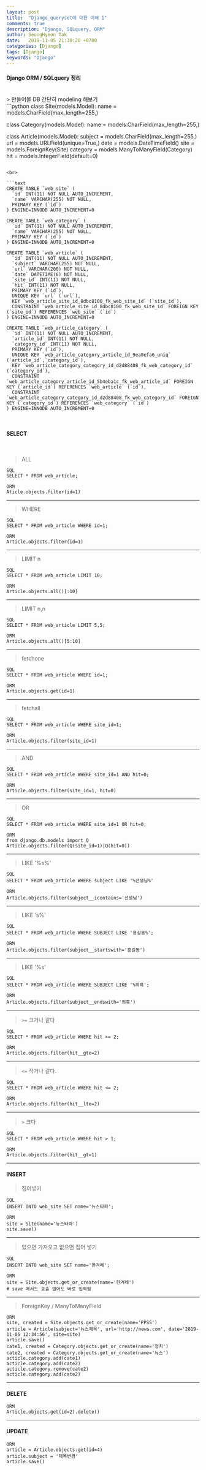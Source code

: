 ```yaml
---
layout: post
title:  "Django_queryset에 대한 이해 1"
comments: true
description: "Django, SQLquery, ORM"
author: SeungHyeon Tak
date:   2019-11-05 21:30:20 +0700
categories: [Django]
tags: [Django]
keywords: "Django"
---
```

#### Django ORM / SQLquery 정리

<br>
> 만들어볼 DB 간단히 modeling 해보기

<br>
```python
class Site(models.Model):
    name = models.CharField(max_length=255,)

class Category(models.Model):
    name = models.CharField(max_length=255,)

class Article(models.Model):
    subject = models.CharField(max_length=255,)
    url = models.URLField(unique=True,)
    date = models.DateTimeField()
    site = models.ForeignKey(Site)
    category = models.ManyToManyField(Category)
    hit = models.IntegerField(default=0)
```

<br>

```text
CREATE TABLE `web_site` (
  `id` INT(11) NOT NULL AUTO_INCREMENT,
  `name` VARCHAR(255) NOT NULL,
  PRIMARY KEY (`id`)
) ENGINE=INNODB AUTO_INCREMENT=0

CREATE TABLE `web_category` (
  `id` INT(11) NOT NULL AUTO_INCREMENT,
  `name` VARCHAR(255) NOT NULL,
  PRIMARY KEY (`id`)
) ENGINE=INNODB AUTO_INCREMENT=0

CREATE TABLE `web_article` (
  `id` INT(11) NOT NULL AUTO_INCREMENT,
  `subject` VARCHAR(255) NOT NULL,
  `url` VARCHAR(200) NOT NULL,
  `date` DATETIME(6) NOT NULL,
  `site_id` INT(11) NOT NULL,
  `hit` INT(11) NOT NULL,
  PRIMARY KEY (`id`),
  UNIQUE KEY `url` (`url`),
  KEY `web_article_site_id_8dbc8100_fk_web_site_id` (`site_id`),
  CONSTRAINT `web_article_site_id_8dbc8100_fk_web_site_id` FOREIGN KEY (`site_id`) REFERENCES `web_site` (`id`)
) ENGINE=INNODB AUTO_INCREMENT=0

CREATE TABLE `web_article_category` (
  `id` INT(11) NOT NULL AUTO_INCREMENT,
  `article_id` INT(11) NOT NULL,
  `category_id` INT(11) NOT NULL,
  PRIMARY KEY (`id`),
  UNIQUE KEY `web_article_category_article_id_9ea0efa6_uniq` (`article_id`,`category_id`),
  KEY `web_article_category_category_id_d2d88408_fk_web_category_id` (`category_id`),
  CONSTRAINT `web_article_category_article_id_5b4eba1c_fk_web_article_id` FOREIGN KEY (`article_id`) REFERENCES `web_article` (`id`),
  CONSTRAINT `web_article_category_category_id_d2d88408_fk_web_category_id` FOREIGN KEY (`category_id`) REFERENCES `web_category` (`id`)
) ENGINE=INNODB AUTO_INCREMENT=0
```

<br>

#### SELECT
<br>

> ALL <br>

```
SQL
SELECT * FROM web_article;

ORM
Aticle.objects.filter(id=1)
```

*****

> WHERE <br>

```
SQL
SELECT * FROM web_article WHERE id=1;

ORM
Article.objects.filter(id=1)
```

*****

> LIMIT n <br>

```
SQL
SELECT * FROM web_article LIMIT 10;

ORM
Article.objects.all()[:10]
```

*****

> LIMIT n,n <br>

```
SQL
SELECT * FROM web_article LIMIT 5,5;

ORM
Article.objects.all()[5:10]
```

*****

> fetchone <br>

```
SQL
SELECT * FROM web_article WHERE id=1;

ORM
Article.objects.get(id=1)
```

*****

> fetchall <br>

```
SQL
SELECT * FROM web_article WHERE site_id=1;

ORM
Article.objects.filter(site_id=1)
```

*****

> AND <br>

```
SQL
SELECT * FROM web_article WHERE site_id=1 AND hit=0;

ORM
Article.objects.filter(site_id=1, hit=0)
```

*****

> OR <br>

```
SQL
SELECT * FROM web_article WHERE site_id=1 OR hit=0;

ORM
from django.db.models import Q
Article.objects.filter(Q(site_id=1)|Q(hit=0))
```

*****

> LIKE '%s%' <br>

```
SQL
SELECT * FROM web_article WHERE subject LIKE '%선생님%'

ORM
Article.objects.filter(subject__icontains='선생님')
```

*****

> LIKE 's%' <br>

```
SQL
SELECT * FROM web_article WHERE SUBJECT LIKE '홍길동%';

ORM
Article.objects.filter(subject__startswith='홍길동')
```

*****

> LIKE '%s' <br>

```
SQL
SELECT * FROM web_article WHERE SUBJECT LIKE '%의혹';

ORM
Article.objects.filter(subject__endswith='의혹')
```

*****

> `>=` 크거나 같다 <br>

```
SQL
SELECT * FROM web_article WHERE hit >= 2;

ORM
Article.objects.filter(hit__gte=2)
```

*****

> `<=` 작거나 같다. <br>

```
SQL
SELECT * FROM web_article WHERE hit <= 2;

ORM
Article.objects.filter(hit__lte=2)
```

*****

> `>` 크다 <br>

```
SQL
SELECT * FROM web_article WHERE hit > 1;

ORM
Article.objects.filter(hit__gt=1)
```

*****

#### INSERT

> 집어넣기 <br>

```
SQL
INSERT INTO web_site SET name='뉴스타파';

ORM
site = Site(name='뉴스타파')
site.save()
```

****

> 있으면 가져오고 없으면 집어 넣기 <br>

```
SQL
INSERT INTO web_site SET name='한겨레';

ORM
site = Site.objects.get_or_create(name='한겨레')
# save 메서드 호출 없어도 바로 입력됨
```

*****

> ForeignKey / ManyToManyField <br>

```
ORM
site, created = Site.objects.get_or_create(name='PPSS')
article = Article(subject='뉴스제목', url='http://news.com', date='2019-11-05 12:34:56', site=site)
article.save()
cate1, created = Category.objects.get_or_create(name='정치')
cate2, created = Category.objects.get_or_create(name='뉴스')
acticle.category.add(cate1)
acticle.category.add(cate2)
acticle.category.remove(cate2)
acticle.category.add(cate2)
```

*****

#### DELETE

```
ORM
Article.objects.get(id=2).delete()
```

*****

#### UPDATE

```
ORM
article = Article.objects.get(id=4)
article.subject = '제목변경'
article.save() 
```
<br>
